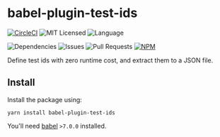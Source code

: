 # babel-plugin-test-ids

[![CircleCI](https://img.shields.io/circleci/build/github/alsiola/test-ids/master?style=for-the-badge)](https://circleci.com/gh/alsiola/test-ids/tree/master)
![MIT Licensed](https://img.shields.io/npm/l/babel-plugin-test-ids?style=for-the-badge)
![Language](https://img.shields.io/github/languages/top/alsiola/test-ids?style=for-the-badge)

![Dependencies](https://img.shields.io/requires/github/alsiola/test-ids?label=dependencies&style=for-the-badge)
![Issues](https://img.shields.io/github/issues/alsiola/test-ids?style=for-the-badge)
![Pull Requests](https://img.shields.io/github/issues-pr/alsiola/test-ids?style=for-the-badge)
[![NPM](https://img.shields.io/npm/v/babel-plugin-test-ids?style=for-the-badge)](https://www.npmjs.com/package/babel-plugin-test-ids)

Define test ids with zero runtime cost, and extract them to a JSON file.

## Install

Install the package using:

```
yarn install babel-plugin-test-ids
```

You'll need [babel](https://babeljs.io/) `>7.0.0` installed.

